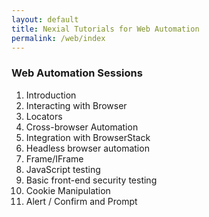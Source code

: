 ```yaml
---
layout: default
title: Nexial Tutorials for Web Automation
permalink: /web/index
---
```


### Web Automation Sessions
1. Introduction
2. Interacting with Browser
3. Locators
4. Cross-browser Automation
5. Integration with BrowserStack
6. Headless browser automation
7. Frame/IFrame
8. JavaScript testing
9. Basic front-end security testing
10. Cookie Manipulation
11.	Alert / Confirm and Prompt





